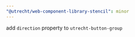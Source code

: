 ```yaml
---
"@utrecht/web-component-library-stencil": minor
---
```


add `direction` property to `utrecht-button-group`
